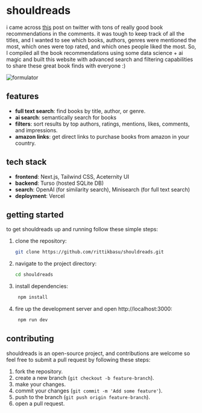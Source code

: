 # shouldreads

i came across [this](https://x.com/amix011/status/1797696341738688557) post on twitter with tons of really good book recommendations in the comments. it was tough to keep track of all the titles, and I wanted to see which books, authors, genres were mentioned the most, which ones were top rated, and which ones people liked the most. So, I compiled all the book recommendations using some data science + ai magic and built this website with advanced search and filtering capabilities to share these great book finds with everyone :)

![formulator](<https://ik.imagekit.io/zwcfsadeijm/shouldreads_PoYX7nXv8.png?updatedAt=1718563866063>)

## features

- **full text search**: find books by title, author, or genre.
- **ai search**: semantically search for books
- **filters**: sort results by top authors, ratings, mentions, likes, comments, and impressions.
- **amazon links**: get direct links to purchase books from amazon in your country.

## tech stack

- **frontend**: Next.js, Tailwind CSS, Aceternity UI
- **backend**: Turso (hosted SQLite DB)
- **search**: OpenAI (for similarity search), Minisearch (for full text search)
- **deployment**: Vercel

## getting started

to get shouldreads up and running follow these simple steps:

1. clone the repository:
   ```bash
   git clone https://github.com/rittikbasu/shouldreads.git
   ```
2. navigate to the project directory:
   ```bash
   cd shouldreads
   ```
3. install dependencies:
   ```bash
    npm install
   ```
4. fire up the development server and open http://localhost:3000:
   ```bash
    npm run dev
   ```

## contributing

shouldreads is an open-source project, and contributions are welcome so feel free to submit a pull request by following these steps:

1. fork the repository.
2. create a new branch (`git checkout -b feature-branch`).
3. make your changes.
4. commit your changes (`git commit -m 'Add some feature'`).
5. push to the branch (`git push origin feature-branch`).
6. open a pull request.
